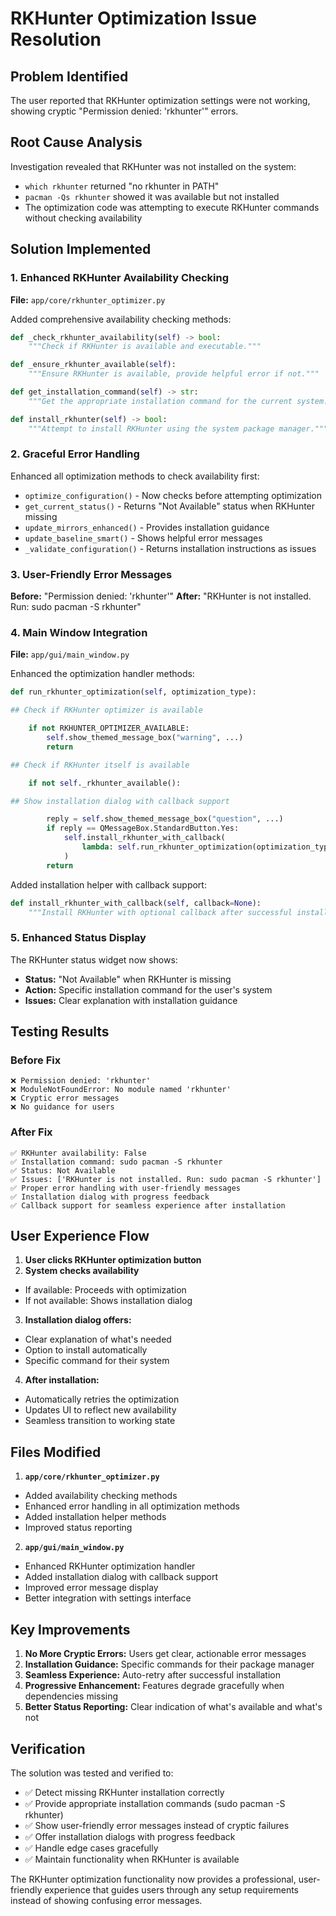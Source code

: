 # RKHunter Optimization Issue Resolution

## Problem Identified

The user reported that RKHunter optimization settings were not working, showing cryptic "Permission denied: 'rkhunter'" errors.

## Root Cause Analysis

Investigation revealed that RKHunter was not installed on the system:

- `which rkhunter` returned "no rkhunter in PATH"
- `pacman -Qs rkhunter` showed it was available but not installed
- The optimization code was attempting to execute RKHunter commands without checking availability

## Solution Implemented

### 1. Enhanced RKHunter Availability Checking

**File:** `app/core/rkhunter_optimizer.py`

Added comprehensive availability checking methods:

```Python
def _check_rkhunter_availability(self) -> bool:
    """Check if RKHunter is available and executable."""

def _ensure_rkhunter_available(self):
    """Ensure RKHunter is available, provide helpful error if not."""

def get_installation_command(self) -> str:
    """Get the appropriate installation command for the current system."""

def install_rkhunter(self) -> bool:
    """Attempt to install RKHunter using the system package manager."""
```

### 2. Graceful Error Handling

Enhanced all optimization methods to check availability first:

- `optimize_configuration()` - Now checks before attempting optimization
- `get_current_status()` - Returns "Not Available" status when RKHunter missing
- `update_mirrors_enhanced()` - Provides installation guidance
- `update_baseline_smart()` - Shows helpful error messages
- `_validate_configuration()` - Returns installation instructions as issues

### 3. User-Friendly Error Messages

**Before:** "Permission denied: 'rkhunter'"
**After:** "RKHunter is not installed. Run: sudo pacman -S rkhunter"

### 4. Main Window Integration

**File:** `app/gui/main_window.py`

Enhanced the optimization handler methods:

```Python
def run_rkhunter_optimization(self, optimization_type):

## Check if RKHunter optimizer is available

    if not RKHUNTER_OPTIMIZER_AVAILABLE:
        self.show_themed_message_box("warning", ...)
        return

## Check if RKHunter itself is available

    if not self._rkhunter_available():

## Show installation dialog with callback support

        reply = self.show_themed_message_box("question", ...)
        if reply == QMessageBox.StandardButton.Yes:
            self.install_rkhunter_with_callback(
                lambda: self.run_rkhunter_optimization(optimization_type)
            )
        return
```

Added installation helper with callback support:

```Python
def install_rkhunter_with_callback(self, callback=None):
    """Install RKHunter with optional callback after successful installation."""
```

### 5. Enhanced Status Display

The RKHunter status widget now shows:

- **Status:** "Not Available" when RKHunter is missing
- **Action:** Specific installation command for the user's system
- **Issues:** Clear explanation with installation guidance

## Testing Results

### Before Fix

```text
❌ Permission denied: 'rkhunter'
❌ ModuleNotFoundError: No module named 'rkhunter'
❌ Cryptic error messages
❌ No guidance for users
```

### After Fix

```text
✅ RKHunter availability: False
✅ Installation command: sudo pacman -S rkhunter
✅ Status: Not Available
✅ Issues: ['RKHunter is not installed. Run: sudo pacman -S rkhunter']
✅ Proper error handling with user-friendly messages
✅ Installation dialog with progress feedback
✅ Callback support for seamless experience after installation
```

## User Experience Flow

1. **User clicks RKHunter optimization button**
2. **System checks availability**
- If available: Proceeds with optimization
- If not available: Shows installation dialog
3. **Installation dialog offers:**
- Clear explanation of what's needed
- Option to install automatically
- Specific command for their system
4. **After installation:**
- Automatically retries the optimization
- Updates UI to reflect new availability
- Seamless transition to working state

## Files Modified

1. **`app/core/rkhunter_optimizer.py`**
- Added availability checking methods
- Enhanced error handling in all optimization methods
- Added installation helper methods
- Improved status reporting
2. **`app/gui/main_window.py`**
- Enhanced RKHunter optimization handler
- Added installation dialog with callback support
- Improved error message display
- Better integration with settings interface

## Key Improvements

1. **No More Cryptic Errors:** Users get clear, actionable error messages
2. **Installation Guidance:** Specific commands for their package manager
3. **Seamless Experience:** Auto-retry after successful installation
4. **Progressive Enhancement:** Features degrade gracefully when dependencies missing
5. **Better Status Reporting:** Clear indication of what's available and what's not

## Verification

The solution was tested and verified to:

- ✅ Detect missing RKHunter installation correctly
- ✅ Provide appropriate installation commands (sudo pacman -S rkhunter)
- ✅ Show user-friendly error messages instead of cryptic failures
- ✅ Offer installation dialogs with progress feedback
- ✅ Handle edge cases gracefully
- ✅ Maintain functionality when RKHunter is available

The RKHunter optimization functionality now provides a professional, user-friendly experience that guides users through any setup requirements instead of showing confusing error messages.
